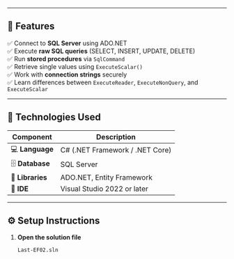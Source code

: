 
---

## 🚀 Features
✅ Connect to **SQL Server** using ADO.NET  
✅ Execute **raw SQL queries** (SELECT, INSERT, UPDATE, DELETE)  
✅ Run **stored procedures** via `SqlCommand`  
✅ Retrieve single values using `ExecuteScalar()`  
✅ Work with **connection strings** securely  
✅ Learn differences between `ExecuteReader`, `ExecuteNonQuery`, and `ExecuteScalar`

---

## 🧰 Technologies Used
| Component | Description |
|------------|-------------|
| 💻 **Language** | C# (.NET Framework / .NET Core) |
| 🗄️ **Database** | SQL Server |
| 🧩 **Libraries** | ADO.NET, Entity Framework |
| 🧠 **IDE** | Visual Studio 2022 or later |

---

## ⚙️ Setup Instructions
1. **Open the solution file**  
   ```bash
   Last-EF02.sln
